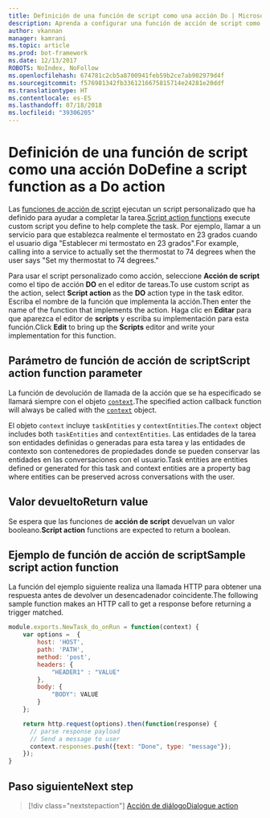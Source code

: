 ```yaml
---
title: Definición de una función de script como una acción Do | Microsoft Docs
description: Aprenda a configurar una función de acción de script como una acción Do.
author: vkannan
manager: kamrani
ms.topic: article
ms.prod: bot-framework
ms.date: 12/13/2017
ROBOTS: NoIndex, NoFollow
ms.openlocfilehash: 674781c2cb5a8700941feb59b2ce7ab902979d4f
ms.sourcegitcommit: f576981342fb3361216675815714e24281e20ddf
ms.translationtype: HT
ms.contentlocale: es-ES
ms.lasthandoff: 07/18/2018
ms.locfileid: "39306205"
---
```

# <a name="define-a-script-function-as-a-do-action"></a><span data-ttu-id="57564-103">Definición de una función de script como una acción Do</span><span class="sxs-lookup"><span data-stu-id="57564-103">Define a script function as a Do action</span></span>

<span data-ttu-id="57564-104">Las [funciones de acción de script](conversation-designer-context-object.md#script-callback-functions) ejecutan un script personalizado que ha definido para ayudar a completar la tarea.</span><span class="sxs-lookup"><span data-stu-id="57564-104">[Script action functions](conversation-designer-context-object.md#script-callback-functions) execute custom script you define to help complete the task.</span></span> <span data-ttu-id="57564-105">Por ejemplo, llamar a un servicio para que establezca realmente el termostato en 23 grados cuando el usuario diga "Establecer mi termostato en 23 grados".</span><span class="sxs-lookup"><span data-stu-id="57564-105">For example, calling into a service to actually set the thermostat to 74 degrees when the user says "Set my thermostat to 74 degrees."</span></span> 

<span data-ttu-id="57564-106">Para usar el script personalizado como acción, seleccione **Acción de script** como el tipo de acción **DO** en el editor de tareas.</span><span class="sxs-lookup"><span data-stu-id="57564-106">To use custom script as the action, select **Script action** as the **DO** action type in the task editor.</span></span> <span data-ttu-id="57564-107">Escriba el nombre de la función que implementa la acción.</span><span class="sxs-lookup"><span data-stu-id="57564-107">Then enter the name of the function that implements the action.</span></span> <span data-ttu-id="57564-108">Haga clic en **Editar** para que aparezca el editor de **scripts** y escriba su implementación para esta función.</span><span class="sxs-lookup"><span data-stu-id="57564-108">Click **Edit** to bring up the **Scripts** editor and write your implementation for this function.</span></span> 

## <a name="script-action-function-parameter"></a><span data-ttu-id="57564-109">Parámetro de función de acción de script</span><span class="sxs-lookup"><span data-stu-id="57564-109">Script action function parameter</span></span>

<span data-ttu-id="57564-110">La función de devolución de llamada de la acción que se ha especificado se llamará siempre con el objeto [`context`](conversation-designer-context-object.md).</span><span class="sxs-lookup"><span data-stu-id="57564-110">The specified action callback function will always be called with the [`context`](conversation-designer-context-object.md) object.</span></span>

<span data-ttu-id="57564-111">El objeto `context` incluye `taskEntities` y `contextEntities`.</span><span class="sxs-lookup"><span data-stu-id="57564-111">The `context` object includes both `taskEntities` and `contextEntities`.</span></span> <span data-ttu-id="57564-112">Las entidades de la tarea son entidades definidas o generadas para esta tarea y las entidades de contexto son contenedores de propiedades donde se pueden conservar las entidades en las conversaciones con el usuario.</span><span class="sxs-lookup"><span data-stu-id="57564-112">Task entities are entities defined or generated for this task and context entities are a property bag where entities can be preserved across conversations with the user.</span></span>

## <a name="return-value"></a><span data-ttu-id="57564-113">Valor devuelto</span><span class="sxs-lookup"><span data-stu-id="57564-113">Return value</span></span>
<span data-ttu-id="57564-114">Se espera que las funciones de **acción de script** devuelvan un valor booleano.</span><span class="sxs-lookup"><span data-stu-id="57564-114">**Script action** functions are expected to return a boolean.</span></span>

## <a name="sample-script-action-function"></a><span data-ttu-id="57564-115">Ejemplo de función de acción de script</span><span class="sxs-lookup"><span data-stu-id="57564-115">Sample script action function</span></span>
<span data-ttu-id="57564-116">La función del ejemplo siguiente realiza una llamada HTTP para obtener una respuesta antes de devolver un desencadenador coincidente.</span><span class="sxs-lookup"><span data-stu-id="57564-116">The following sample function makes an HTTP call to get a response before returning a trigger matched.</span></span>

```javascript
module.exports.NewTask_do_onRun = function(context) {
    var options =  {
        host: 'HOST',
        path: 'PATH',
        method: 'post',
        headers: {
            "HEADER1" : "VALUE"
        }, 
        body: {
            "BODY": VALUE
        }
    };

    return http.request(options).then(function(response) {
      // parse response payload
      // Send a message to user
      context.responses.push({text: "Done", type: "message"});
    });
} 
```

## <a name="next-step"></a><span data-ttu-id="57564-117">Paso siguiente</span><span class="sxs-lookup"><span data-stu-id="57564-117">Next step</span></span>
> [!div class="nextstepaction"]
> [<span data-ttu-id="57564-118">Acción de diálogo</span><span class="sxs-lookup"><span data-stu-id="57564-118">Dialogue action</span></span>](conversation-designer-dialogues.md)
